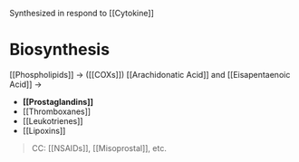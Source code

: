 Synthesized in respond to [[Cytokine]]

# Biosynthesis
[[Phospholipids]] -> ([[COXs]]) [[Arachidonatic Acid]] and [[Eisapentaenoic Acid]] ->
- **[[Prostaglandins]]**
- [[Thromboxanes]]
- [[Leukotrienes]]
- [[Lipoxins]]

> CC: [[NSAIDs]], [[Misoprostal]], etc.